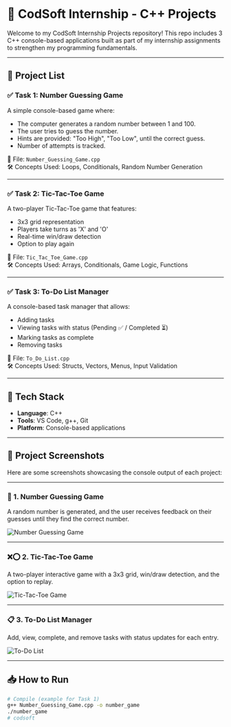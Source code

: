 # 🚀 CodSoft Internship - C++ Projects

Welcome to my CodSoft Internship Projects repository! This repo includes 3 C++ console-based applications built as part of my internship assignments to strengthen my programming fundamentals.

---

## 📁 Project List

### ✅ Task 1: Number Guessing Game
A simple console-based game where:
- The computer generates a random number between 1 and 100.
- The user tries to guess the number.
- Hints are provided: "Too High", "Too Low", until the correct guess.
- Number of attempts is tracked.

📂 File: `Number_Guessing_Game.cpp`  
🛠 Concepts Used: Loops, Conditionals, Random Number Generation

---

### ✅ Task 2: Tic-Tac-Toe Game
A two-player Tic-Tac-Toe game that features:
- 3x3 grid representation
- Players take turns as 'X' and 'O'
- Real-time win/draw detection
- Option to play again

📂 File: `Tic_Tac_Toe_Game.cpp`  
🛠 Concepts Used: Arrays, Conditionals, Game Logic, Functions

---

### ✅ Task 3: To-Do List Manager
A console-based task manager that allows:
- Adding tasks
- Viewing tasks with status (Pending ✅ / Completed ⏳)
- Marking tasks as complete
- Removing tasks

📂 File: `To_Do_List.cpp`  
🛠 Concepts Used: Structs, Vectors, Menus, Input Validation

---

## 🔧 Tech Stack

- **Language**: C++
- **Tools**: VS Code, g++, Git
- **Platform**: Console-based applications

---

## 📸 Project Screenshots

Here are some screenshots showcasing the console output of each project:

---

### 🎯 1. Number Guessing Game

A random number is generated, and the user receives feedback on their guesses until they find the correct number.

![Number Guessing Game](https://github.com/user-attachments/assets/c5773947-272d-4ca7-968f-b99b96b9af18)

---

### ❌⭕ 2. Tic-Tac-Toe Game

A two-player interactive game with a 3x3 grid, win/draw detection, and the option to replay.

![Tic-Tac-Toe Game](https://github.com/user-attachments/assets/8fb1ca27-7ca7-47d7-a637-058f19cc9be1)

---

### 📋 3. To-Do List Manager

Add, view, complete, and remove tasks with status updates for each entry.

![To-Do List](https://github.com/user-attachments/assets/c4f74398-2f6c-4f51-9e84-bb11e0d410a7)

---




## 📥 How to Run

```bash
# Compile (example for Task 1)
g++ Number_Guessing_Game.cpp -o number_game
./number_game
# codsoft
